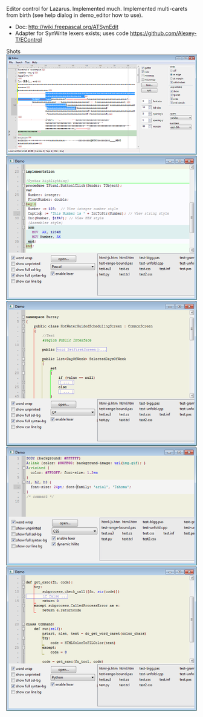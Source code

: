 Editor control for Lazarus. Implemented much. Implemented multi-carets from birth (see help dialog in demo_editor how to use).

- Doc: http://wiki.freepascal.org/ATSynEdit
- Adapter for SynWrite lexers exists; uses code https://github.com/Alexey-T/EControl

Shots
![img](img/screen.png?raw=true)
![img](img/syntax_pas.png?raw=true)
![img](img/syntax_cs.png?raw=true)
![img](img/syntax_css.png?raw=true)
![img](img/syntax_py.png?raw=true)
